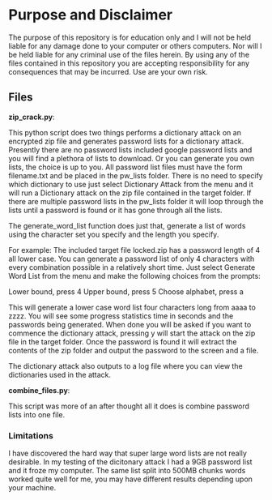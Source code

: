 # Purpose and Disclaimer

The purpose of this repository is for education only and I will not be held liable for any damage done to your computer or others computers. Nor will I be held liable for any criminal use of the files herein. By using any of the files contained in this repository you are accepting responsibility for any consequences that may be incurred. Use are your own risk.

## Files

**zip_crack.py**: 

This python script does two things performs a dictionary attack on an encrypted zip file and generates password lists for a dictionary attack. Presently there are no password lists included google password lists and you will find a plethora of lists to download. Or you can generate you own lists, the choice is up to you. All password list files must have the form filename.txt and be placed in the pw_lists folder. There is no need to specify which dictionary to use just select Dictionary Attack from the menu and it will run a Dictionary attack on the zip file contained in the target folder. If there are multiple password lists in the pw_lists folder it will loop through the lists until a password is found or it has gone through all the lists.

The generate_word_list function does just that, generate a list of words using the character set you specify and the length you specify. 

For example: The included target file locked.zip has a password length of 4 all lower case. You can generate a password list of only 4 characters with every combination possible in a relatively short time. Just select Generate Word List from the menu and make the following choices from the prompts:

Lower bound, press 4
Upper bound, press 5
Choose alphabet, press a

This will generate a lower case word list four characters long from aaaa to zzzz. You will see some progress statistics time in seconds and the passwords being generated. When done you will be asked if you want to commence the dictionary attack, pressing y will start the attack on the zip file in the target folder. Once the password is found it will extract the contents of the zip folder and output the password to the screen and a file.

The dictionary attack also outputs to a log file where you can view the dictionaries used in the attack. 

**combine_files.py**:

This script was more of an after thought all it does is combine password lists into one file. 

### Limitations

I have discovered the hard way that super large word lists are not really desirable. In my testing of the dicitonary attack I had a 9GB password list and it froze my computer. The same list split into 500MB chunks words worked quite well for me, you may have different results depending upon your machine. 